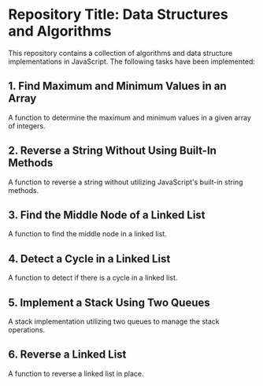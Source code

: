 # Repository Title: Data Structures and Algorithms
This repository contains a collection of algorithms and data structure implementations in JavaScript. 
The following tasks have been implemented:

## 1. Find Maximum and Minimum Values in an Array
A function to determine the maximum and minimum values in a given array of integers.

## 2. Reverse a String Without Using Built-In Methods
A function to reverse a string without utilizing JavaScript's built-in string methods.

## 3. Find the Middle Node of a Linked List
A function to find the middle node in a linked list.

## 4. Detect a Cycle in a Linked List
A function to detect if there is a cycle in a linked list.

## 5. Implement a Stack Using Two Queues
A stack implementation utilizing two queues to manage the stack operations.

## 6. Reverse a Linked List
A function to reverse a linked list in place.
